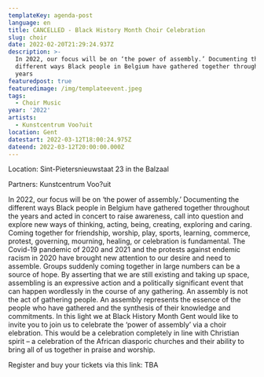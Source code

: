 ```yaml
---
templateKey: agenda-post
language: en
title: CANCELLED - Black History Month Choir Celebration
slug: choir
date: 2022-02-20T21:29:24.937Z
description: >-
  In 2022, our focus will be on ‘the power of assembly.’ Documenting the
  different ways Black people in Belgium have gathered together throughout the
  years
featuredpost: true
featuredimage: /img/templateevent.jpeg
tags:
  - Choir Music
year: '2022'
artists:
  - Kunstcentrum Voo?uit
location: Gent
datestart: 2022-03-12T18:00:24.975Z
dateend: 2022-03-12T20:00:00.000Z
---
```

Location: Sint-Pietersnieuwstaat 23 in the Balzaal

Partners: Kunstcentrum Voo?uit

In 2022, our focus will be on ‘the power of assembly.’ Documenting the different ways Black people in Belgium have gathered together throughout the years and acted in concert to raise awareness, call into question and explore new ways of thinking, acting, being, creating, exploring and caring. Coming together for friendship, worship, play, sports, learning, commerce, protest, governing, mourning, healing, or celebration is fundamental. The Covid-19 pandemic of 2020 and 2021 and the protests against endemic racism in 2020 have brought new attention to our desire and need to assemble. Groups suddenly coming together in large numbers can be a source of hope. By asserting that we are still existing and taking up space, assembling is an expressive action and a politically significant event that can happen wordlessly in the course of any gathering. An assembly is not the act of gathering people. An assembly represents the essence of the people who have gathered and the synthesis of their knowledge and commitments. In this light we at Black History Month Gent would like to invite you to join us to celebrate the ‘power of assembly’ via a choir elebration. This would be a celebration completely in line with Christian spirit – a celebration of the African diasporic churches and their ability to bring all of us together in praise and worship.

Register and buy your tickets via this link: TBA
